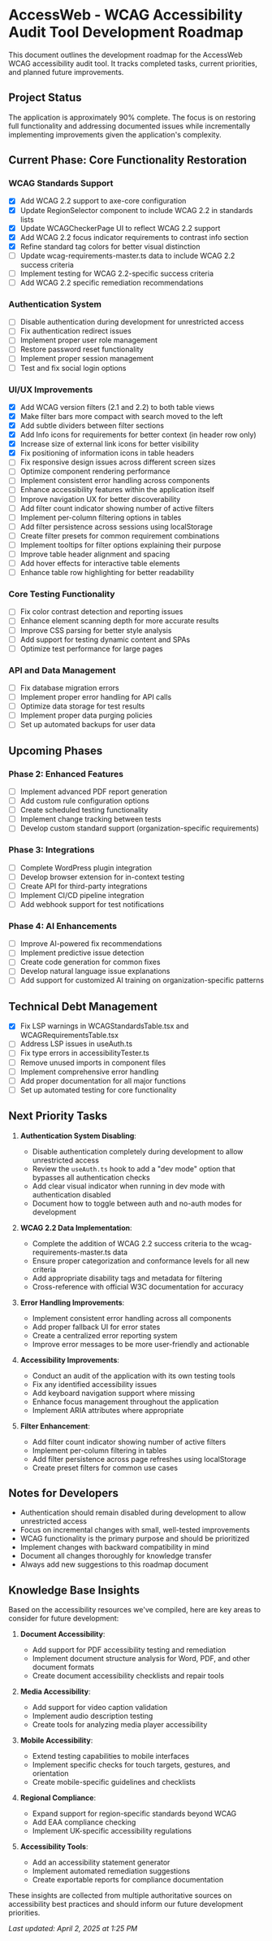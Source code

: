 # AccessWeb - WCAG Accessibility Audit Tool Development Roadmap

This document outlines the development roadmap for the AccessWeb WCAG accessibility audit tool. It tracks completed tasks, current priorities, and planned future improvements.

## Project Status

The application is approximately 90% complete. The focus is on restoring full functionality and addressing documented issues while incrementally implementing improvements given the application's complexity.

## Current Phase: Core Functionality Restoration

### WCAG Standards Support

- [x] Add WCAG 2.2 support to axe-core configuration
- [x] Update RegionSelector component to include WCAG 2.2 in standards lists
- [x] Update WCAGCheckerPage UI to reflect WCAG 2.2 support
- [x] Add WCAG 2.2 focus indicator requirements to contrast info section
- [x] Refine standard tag colors for better visual distinction
- [ ] Update wcag-requirements-master.ts data to include WCAG 2.2 success criteria
- [ ] Implement testing for WCAG 2.2-specific success criteria
- [ ] Add WCAG 2.2 specific remediation recommendations

### Authentication System

- [ ] Disable authentication during development for unrestricted access
- [ ] Fix authentication redirect issues
- [ ] Implement proper user role management
- [ ] Restore password reset functionality
- [ ] Implement proper session management
- [ ] Test and fix social login options

### UI/UX Improvements

- [x] Add WCAG version filters (2.1 and 2.2) to both table views
- [x] Make filter bars more compact with search moved to the left
- [x] Add subtle dividers between filter sections
- [x] Add Info icons for requirements for better context (in header row only)
- [x] Increase size of external link icons for better visibility
- [x] Fix positioning of information icons in table headers
- [ ] Fix responsive design issues across different screen sizes
- [ ] Optimize component rendering performance
- [ ] Implement consistent error handling across components
- [ ] Enhance accessibility features within the application itself
- [ ] Improve navigation UX for better discoverability
- [ ] Add filter count indicator showing number of active filters
- [ ] Implement per-column filtering options in tables
- [ ] Add filter persistence across sessions using localStorage
- [ ] Create filter presets for common requirement combinations
- [ ] Implement tooltips for filter options explaining their purpose
- [ ] Improve table header alignment and spacing
- [ ] Add hover effects for interactive table elements
- [ ] Enhance table row highlighting for better readability

### Core Testing Functionality

- [ ] Fix color contrast detection and reporting issues
- [ ] Enhance element scanning depth for more accurate results
- [ ] Improve CSS parsing for better style analysis
- [ ] Add support for testing dynamic content and SPAs
- [ ] Optimize test performance for large pages

### API and Data Management

- [ ] Fix database migration errors
- [ ] Implement proper error handling for API calls
- [ ] Optimize data storage for test results
- [ ] Implement proper data purging policies
- [ ] Set up automated backups for user data

## Upcoming Phases

### Phase 2: Enhanced Features

- [ ] Implement advanced PDF report generation
- [ ] Add custom rule configuration options
- [ ] Create scheduled testing functionality
- [ ] Implement change tracking between tests
- [ ] Develop custom standard support (organization-specific requirements)

### Phase 3: Integrations

- [ ] Complete WordPress plugin integration
- [ ] Develop browser extension for in-context testing
- [ ] Create API for third-party integrations
- [ ] Implement CI/CD pipeline integration
- [ ] Add webhook support for test notifications

### Phase 4: AI Enhancements

- [ ] Improve AI-powered fix recommendations
- [ ] Implement predictive issue detection
- [ ] Create code generation for common fixes
- [ ] Develop natural language issue explanations
- [ ] Add support for customized AI training on organization-specific patterns

## Technical Debt Management

- [x] Fix LSP warnings in WCAGStandardsTable.tsx and WCAGRequirementsTable.tsx
- [ ] Address LSP issues in useAuth.ts
- [ ] Fix type errors in accessibilityTester.ts
- [ ] Remove unused imports in component files
- [ ] Implement comprehensive error handling
- [ ] Add proper documentation for all major functions
- [ ] Set up automated testing for core functionality

## Next Priority Tasks

1. **Authentication System Disabling**: 
   - Disable authentication completely during development to allow unrestricted access
   - Review the `useAuth.ts` hook to add a "dev mode" option that bypasses all authentication checks
   - Add clear visual indicator when running in dev mode with authentication disabled
   - Document how to toggle between auth and no-auth modes for development

2. **WCAG 2.2 Data Implementation**:
   - Complete the addition of WCAG 2.2 success criteria to the wcag-requirements-master.ts data
   - Ensure proper categorization and conformance levels for all new criteria
   - Add appropriate disability tags and metadata for filtering
   - Cross-reference with official W3C documentation for accuracy

3. **Error Handling Improvements**:
   - Implement consistent error handling across all components
   - Add proper fallback UI for error states
   - Create a centralized error reporting system
   - Improve error messages to be more user-friendly and actionable

4. **Accessibility Improvements**:
   - Conduct an audit of the application with its own testing tools
   - Fix any identified accessibility issues
   - Add keyboard navigation support where missing
   - Enhance focus management throughout the application
   - Implement ARIA attributes where appropriate

5. **Filter Enhancement**:
   - Add filter count indicator showing number of active filters
   - Implement per-column filtering in tables
   - Add filter persistence across page refreshes using localStorage
   - Create preset filters for common use cases

## Notes for Developers

- Authentication should remain disabled during development to allow unrestricted access
- Focus on incremental changes with small, well-tested improvements
- WCAG functionality is the primary purpose and should be prioritized
- Implement changes with backward compatibility in mind
- Document all changes thoroughly for knowledge transfer
- Always add new suggestions to this roadmap document

## Knowledge Base Insights

Based on the accessibility resources we've compiled, here are key areas to consider for future development:

1. **Document Accessibility**:
   - Add support for PDF accessibility testing and remediation
   - Implement document structure analysis for Word, PDF, and other document formats
   - Create document accessibility checklists and repair tools

2. **Media Accessibility**:
   - Add support for video caption validation
   - Implement audio description testing
   - Create tools for analyzing media player accessibility

3. **Mobile Accessibility**:
   - Extend testing capabilities to mobile interfaces
   - Implement specific checks for touch targets, gestures, and orientation
   - Create mobile-specific guidelines and checklists

4. **Regional Compliance**:
   - Expand support for region-specific standards beyond WCAG
   - Add EAA compliance checking
   - Implement UK-specific accessibility regulations

5. **Accessibility Tools**:
   - Add an accessibility statement generator
   - Implement automated remediation suggestions
   - Create exportable reports for compliance documentation

These insights are collected from multiple authoritative sources on accessibility best practices and should inform our future development priorities.

*Last updated: April 2, 2025 at 1:25 PM*